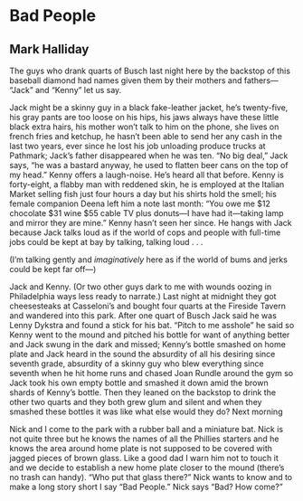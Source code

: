 # Bad People
## Mark Halliday
The guys who drank quarts of Busch last night
here by the backstop of this baseball diamond
had names given them by their mothers and fathers—
“Jack” and “Kenny” let us say.

Jack might be
a skinny guy in a black fake-leather jacket,
he’s twenty-five, his gray pants are too loose on his hips,
his jaws always have these little black extra hairs,
his mother won’t talk to him on the phone,
she lives on french fries and ketchup,
he hasn’t been able to send her any cash
in the last two years, ever since he lost
his job unloading produce trucks at Pathmark;
Jack’s father disappeared when he was ten.
“No big deal,” Jack says, “he was a bastard anyway,
he used to flatten beer cans on the top of my head.”
Kenny offers a laugh-noise. He’s heard all that before.
Kenny is forty-eight, a flabby man with reddened skin,
he is employed at the Italian Market selling fish
just four hours a day but his shirts hold the smell;
his female companion Deena left him a note last month:
“You owe me $12 chocolate $31 wine $55 cable TV plus
donuts—I have had it—taking lamp and mirror
they are mine.” Kenny hasn’t seen her since.
He hangs with Jack because Jack talks loud
as if the world of cops and people with full-time jobs
could be kept at bay by talking, talking loud . . .

(I’m talking gently and _imaginatively_ here
as if the world of bums and jerks could be kept far off—)

Jack and Kenny. (Or two other guys dark to me with wounds
oozing in Philadelphia ways less ready to narrate.)
Last night at midnight they got cheesesteaks at Casseloni’s
and bought four quarts at the Fireside Tavern
and wandered into this park. After one quart of Busch
Jack said he was Lenny Dykstra
and found a stick for his bat. “Pitch to me asshole” he said
so Kenny went to the mound and pitched his bottle
for want of anything better and Jack swung in the dark and missed;
Kenny’s bottle smashed on home plate and Jack heard in the sound
the absurdity of all his desiring since seventh grade,
absurdity of a skinny guy who blew everything since seventh
when he hit home runs and chased Joan Rundle around the gym
so Jack took his own empty bottle and smashed it down
amid the brown shards of Kenny’s bottle.
Then they leaned on the backstop to drink the other two quarts
and they both grew glum and silent
and when they smashed these bottles it was like
what else would they do? Next morning

Nick and I come to the park with a rubber ball
and a miniature bat. Nick is not quite three
but he knows the names of all the Phillies starters
and he knows the area around home plate is not supposed to be
covered with jagged pieces of brown glass. Like a good dad
I warn him not to touch it and we decide to establish
a new home plate closer to the mound (there’s no trash can
handy). “Who put that glass there?” Nick wants to know
and to make a long story short I say “Bad People.”
Nick says “Bad? How come?”